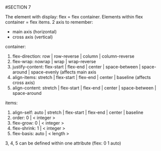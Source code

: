 #SECTION 7

The element with display: flex = flex container. Elements within flex container = flex items.
2 axis to remember:
- main axis (horizontal)
- cross axis (vertical)

container:
1. flex-direction: row | row-reverse | column | column-reverse
2. flex-wrap: nowrap | wrap | wrap-reverse
3. justify-content: flex-start | flex-end | center | space-between | space-around | space-evenly
    (affects main axis
4. align-items: stretch | flex-start | flex-end | center | baseline
    (affects cross axis)
5. align-content: stretch | flex-start | flex-end | center | space-between | space-around

items:
1. align-self: auto | stretch | flex-start | flex-end | center | baseline
2. order: 0 | < integer >
3. flex-grow: 0 | < integer >
4. flex-shrink: 1 | < integer >
5. flex-basis: auto | < length >

3, 4, 5 can be defined within one attribute (flex: 0 1 auto)

